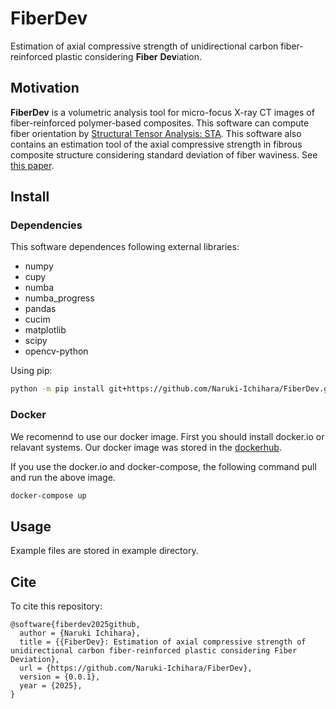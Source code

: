 # FiberDev
Estimation of axial compressive strength of unidirectional carbon fiber-reinforced plastic considering **Fiber** **Dev**iation.
## Motivation
**FiberDev** is a volumetric analysis tool for micro-focus X-ray CT images of fiber-reinforced polymer-based composites. This software can compute fiber orientation by [Structural Tensor Analysis: STA](https://en.wikipedia.org/wiki/Structure_tensor).
This software also contains an estimation tool of the axial compressive strength in fibrous composite structure considering standard deviation of fiber waviness. See [this paper](https://www.sciencedirect.com/science/article/pii/S1359835X23003974).
## Install
### Dependencies
This software dependences following external libraries:
* numpy
* cupy
* numba
* numba_progress
* pandas
* cucim
* matplotlib
* scipy
* opencv-python

Using pip:
```bash
python -m pip install git+https://github.com/Naruki-Ichihara/FiberDev.git@main
```

### Docker
We recomennd to use our docker image. First you should install docker.io or relavant systems. Our docker image was stored in the [dockerhub](https://hub.docker.com/repository/docker/ichiharanaruki/fiberdev/general).

If you use the docker.io and docker-compose, the following command pull and run the above image.
```bash
docker-compose up
```

## Usage
Example files are stored in example directory.

## Cite
To cite this repository:

```
@software{fiberdev2025github,
  author = {Naruki Ichihara},
  title = {{FiberDev}: Estimation of axial compressive strength of unidirectional carbon fiber-reinforced plastic considering Fiber Deviation},
  url = {https://github.com/Naruki-Ichihara/FiberDev},
  version = {0.0.1},
  year = {2025},
}
```
